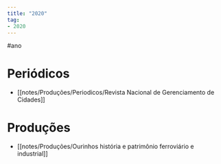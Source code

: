 ```yaml
---
title: "2020"
tag:
- 2020
---
```


#ano 

# Periódicos
- [[notes/Produções/Periodicos/Revista Nacional de Gerenciamento de Cidades]]

# Produções
- [[notes/Produções/Ourinhos história e patrimônio ferroviário e industrial]]